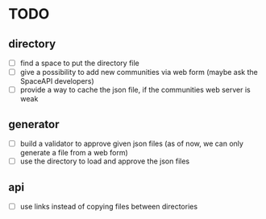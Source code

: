 TODO
====

directory
---------

- [ ] find a space to put the directory file
- [ ] give a possibility to add new communities via web form (maybe ask the SpaceAPI developers)
- [ ] provide a way to cache the json file, if the communities web server is weak

generator
---------
- [ ] build a validator to approve given json files (as of now, we can only generate a file from a web form)
- [ ] use the directory to load and approve the json files

api
---
- [ ] use links instead of copying files between directories
